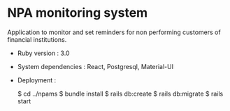 # NPA monitoring system

Application to monitor and set reminders for non performing customers of financial institutions.

- Ruby version : 3.0

- System dependencies : React, Postgresql, Material-UI

- Deployment :

  $ cd ../npams
  $ bundle install
  $ rails db:create
  $ rails db:migrate
  $ rails start
